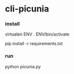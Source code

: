 # cli-picunia


### install
virtualen ENV
. ENV/bin/activate

pip install -r requirements.txt

### run
python picunia.py

